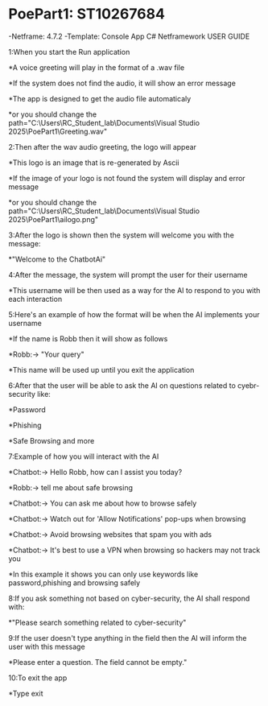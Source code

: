 # PoePart1: ST10267684
-Netframe: 4.7.2
-Template: Console App C# Netframework
USER GUIDE

1:When you start the Run application

*A voice greeting will play in the format of a .wav file

*If the system does not find the audio, it will show an error message

*The app is designed to get the audio file automaticaly

*or you should change the path="C:\Users\RC_Student_lab\Documents\Visual Studio 2025\PoePart1\Greeting.wav"


2:Then after the wav audio greeting, the logo will appear

*This logo is an image that is re-generated by Ascii

*If the image of your logo is not found the system will display and error message

*or you should change the path="C:\Users\RC_Student_lab\Documents\Visual Studio 2025\PoePart1\ailogo.png"

3:After the logo is shown then the system will welcome you with the message:

*"Welcome to the ChatbotAi"

4:After the message, the system will prompt the user for their username

*This username will be then used as a way for the AI to respond to you with each interaction

5:Here's an example of how the format will be when the AI implements your username

*If the name is Robb then it will show as follows

*Robb:-> "Your query"

*This name will be used up until you exit the application

6:After that the user will be able to ask the AI on questions related to cyebr-security like:

*Password

*Phishing

*Safe Browsing and more

7:Example of how you will interact with the AI

*Chatbot:-> Hello Robb, how can I assist you today?

*Robb:-> tell me about safe browsing

*Chatbot:-> You can ask me about how to browse safely

*Chatbot:-> Watch out for 'Allow Notifications' pop-ups when browsing

*Chatbot:-> Avoid browsing websites that spam you with ads

*Chatbot:-> It's best to use a VPN when browsing so hackers may not track you

*In this example it shows you can only use keywords like password,phishing and browsing safely

8:If you ask something not based on cyber-security, the AI shall respond with:

*"Please search something related to cyber-security"

9:If the user doesn't type anything in the field then the AI will inform the user with this message

*Please enter a question. The field cannot be empty."

10:To exit the app

*Type exit

